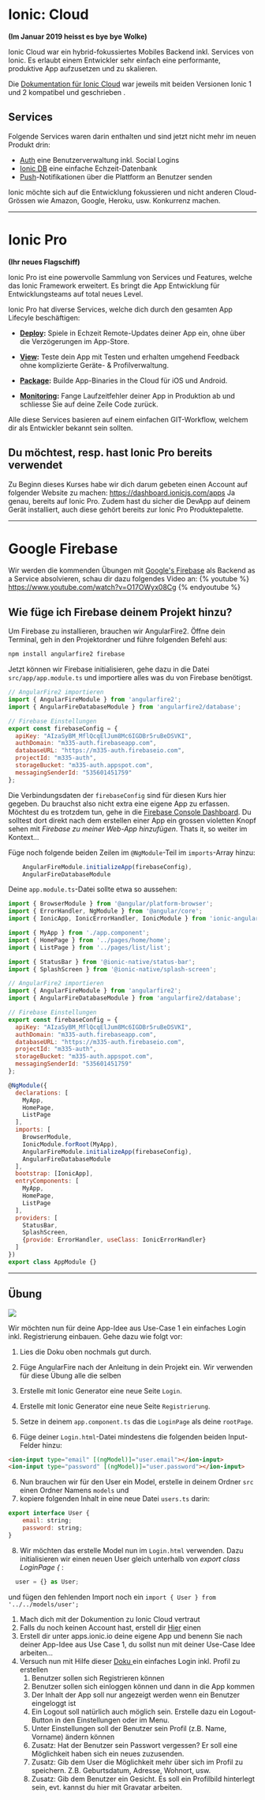 # Ionic: Cloud 
**(Im Januar 2019 heisst es bye bye Wolke)**

Ionic Cloud war ein hybrid-fokussiertes Mobiles Backend inkl. Services von Ionic. Es erlaubt einem Entwickler sehr einfach eine performante, produktive App aufzusetzen und zu skalieren.  

Die [Dokumentation für Ionic Cloud](http://docs.ionic.io/) war jeweils mit beiden Versionen Ionic 1 und 2 kompatibel und geschrieben .

## Services

Folgende Services waren darin enthalten und sind jetzt nicht mehr im neuen Produkt drin:
* [Auth](http://docs.ionic.io/services/auth/) eine Benutzerverwaltung inkl. Social Logins
* [Ionic DB](http://docs.ionic.io/services/database/) eine einfache Echzeit-Datenbank
* [Push](http://docs.ionic.io/services/push/)-Notifikationen über die Plattform an Benutzer senden

Ionic möchte sich auf die Entwicklung fokussieren und nicht anderen Cloud-Grössen wie Amazon, Google, Heroku, usw. Konkurrenz machen. 

---

# Ionic Pro
**(Ihr neues Flagschiff)**

Ionic Pro ist eine powervolle Sammlung von Services und Features, welche das Ionic Framework erweitert. Es bringt die App Entwicklung für Entwicklungsteams auf total neues Level.

Ionic Pro hat diverse Services, welche dich durch den gesamten App Lifecyle beschäftigen:

* **[Deploy](https://ionicframework.com/docs/pro/deploy/):** Spiele in Echzeit Remote-Updates deiner App ein, ohne über die Verzögerungen im App-Store.

* **[View](https://ionicframework.com/docs/pro/view/):** Teste dein App mit Testen und erhalten umgehend Feedback ohne komplizierte Geräte- & Profilverwaltung.

* **[Package](https://ionicframework.com/docs/pro/package/):** Builde App-Binaries in the Cloud für iOS und Android.

* **[Monitoring](https://ionicframework.com/docs/pro/monitoring/):** Fange Laufzeitfehler deiner App in Produktion ab und schliesse Sie auf deine Zeile Code zurück.

Alle diese Services basieren auf einem einfachen GIT-Workflow, welchem dir als Entwickler bekannt sein sollten.

## Du möchtest, resp. hast Ionic Pro bereits verwendet
Zu Beginn dieses Kurses habe wir dich darum gebeten einen Account auf folgender Website zu machen:
https://dashboard.ionicjs.com/apps 
Ja genau, bereits auf Ionic Pro. Zudem hast du sicher die DevApp auf deinem Gerät installiert, auch diese gehört bereits zur Ionic Pro Produktepalette.


---
# Google Firebase
Wir werden die kommenden Übungen mit [Google's Firebase](https://firebase.google.com/) als Backend as a Service absolvieren, schau dir dazu folgendes Video an:
{% youtube %} https://www.youtube.com/watch?v=O17OWyx08Cg {% endyoutube %}

## Wie füge ich Firebase deinem Projekt hinzu?
Um Firebase zu installieren, brauchen wir AngularFire2. Öffne dein Terminal, geh in den Projektordner und führe folgenden Befehl aus:
```bash
npm install angularfire2 firebase
```

Jetzt können wir Firebase initialisieren, gehe dazu in die Datei `src/app/app.module.ts` und importiere alles was du von Firebase benötigst.
```js
// AngularFire2 importieren
import { AngularFireModule } from 'angularfire2';
import { AngularFireDatabaseModule } from 'angularfire2/database';

// Firebase Einstellungen 
export const firebaseConfig = {
  apiKey: "AIzaSyBM_MflQcqElJum8Mc6IGDBr5ruBeDSVKI",
  authDomain: "m335-auth.firebaseapp.com",
  databaseURL: "https://m335-auth.firebaseio.com",
  projectId: "m335-auth",
  storageBucket: "m335-auth.appspot.com",
  messagingSenderId: "535601451759"
};

```

Die Verbindungsdaten der `firebaseConfig` sind für diesen Kurs hier gegeben. Du brauchst also nicht extra eine eigene App zu erfassen.
Möchtest du es trotzdem tun, gehe in die [Firebase Console Dashboard](https://console.firebase.google.com). Du solltest dort direkt nach dem erstellen einer App ein grossen violetten Knopf sehen mit _Firebase zu meiner Web-App hinzufügen_. Thats it, so weiter im Kontext...

Füge noch folgende beiden Zeilen im `@NgModule`-Teil im `imports`-Array hinzu: 
```js
    AngularFireModule.initializeApp(firebaseConfig),
    AngularFireDatabaseModule
```


Deine `app.module.ts`-Datei sollte etwa so aussehen:
```js
import { BrowserModule } from '@angular/platform-browser';
import { ErrorHandler, NgModule } from '@angular/core';
import { IonicApp, IonicErrorHandler, IonicModule } from 'ionic-angular';

import { MyApp } from './app.component';
import { HomePage } from '../pages/home/home';
import { ListPage } from '../pages/list/list';

import { StatusBar } from '@ionic-native/status-bar';
import { SplashScreen } from '@ionic-native/splash-screen';

// AngularFire2 importieren
import { AngularFireModule } from 'angularfire2';
import { AngularFireDatabaseModule } from 'angularfire2/database';

// Firebase Einstellungen 
export const firebaseConfig = {
  apiKey: "AIzaSyBM_MflQcqElJum8Mc6IGDBr5ruBeDSVKI",
  authDomain: "m335-auth.firebaseapp.com",
  databaseURL: "https://m335-auth.firebaseio.com",
  projectId: "m335-auth",
  storageBucket: "m335-auth.appspot.com",
  messagingSenderId: "535601451759"
};

@NgModule({
  declarations: [
    MyApp,
    HomePage,
    ListPage
  ],
  imports: [
    BrowserModule,
    IonicModule.forRoot(MyApp),
    AngularFireModule.initializeApp(firebaseConfig),
    AngularFireDatabaseModule
  ],
  bootstrap: [IonicApp],
  entryComponents: [
    MyApp,
    HomePage,
    ListPage
  ],
  providers: [
    StatusBar,
    SplashScreen,
    {provide: ErrorHandler, useClass: IonicErrorHandler}
  ]
})
export class AppModule {}
```

---

## Übung

![](/_allgemein/ralph_uebung.png)

Wir möchten nun für deine App-Idee aus Use-Case 1 ein einfaches Login inkl. Registrierung einbauen. Gehe dazu wie folgt vor:
1. Lies die Doku oben nochmals gut durch.
2. Füge AngularFire nach der Anleitung in dein Projekt ein. Wir verwenden für diese Übung alle die selben 



2. Erstelle mit Ionic Generator eine neue Seite `Login`.
3. Erstelle mit Ionic Generator eine neue Seite `Registrierung`.
4. Setze in deinem `app.component.ts` das die `LoginPage` als deine `rootPage`. 
5. Füge deiner `Login.html`-Datei mindestens die folgenden beiden Input-Felder hinzu:
```html
<ion-input type="email" [(ngModel)]="user.email"></ion-input>
<ion-input type="password" [(ngModel)]="user.password"></ion-input>
``` 
6. Nun brauchen wir für den User ein Model, erstelle in deinem Ordner `src` einen Ordner Namens `models` und
7. kopiere folgenden Inhalt in eine neue Datei `users.ts` darin:
```js
export interface User {
    email: string;
    password: string;
}
```
8. Wir möchten das erstelle Model nun im `Login.html` verwenden. Dazu initialisieren wir einen neuen User gleich unterhalb von _export class LoginPage {_ :
```js
  user = {} as User; 
```
und fügen den fehlenden Import noch ein `import { User } from '../../models/user'; `

 


     
      
       
1. Mach dich mit der Dokumention zu Ionic Cloud vertraut
2. Falls du noch keinen Account hast, erstell dir [Hier](https://apps.ionic.io/signup) einen
3. Erstell dir unter apps.ionic.io deine eigene App und benenn Sie nach deiner App-Idee aus Use Case 1, du sollst nun mit deiner Use-Case Idee arbeiten... 
4. Versuch nun mit Hilfe dieser  [Doku ](https://docs.ionic.io/services/auth/) ein einfaches Login inkl. Profil zu erstellen
   1. Benutzer sollen sich Registrieren können
   2. Benutzer sollen sich einloggen können und dann in die App kommen
   3. Der Inhalt der App soll nur angezeigt werden wenn ein Benutzer eingeloggt ist
   4. Ein Logout soll natürlich auch möglich sein. Erstelle dazu  ein Logout-Button in den Einstellungen oder im Menu.
   5. Unter Einstellungen soll der Benutzer sein Profil \(z.B. Name, Vorname\) ändern können
   6. Zusatz: Hat der Benutzer sein Passwort vergessen? Er soll eine Möglichkeit haben sich ein neues zuzusenden.
   7. Zusatz: Gib dem User die Möglichkeit mehr über sich im Profil zu speichern. Z.B. Geburtsdatum, Adresse, Wohnort, usw.
   8. Zusatz: Gib dem Benutzer ein Gesicht. Es soll ein Profilbild hinterlegt sein, evt. kannst du hier mit Gravatar arbeiten.



